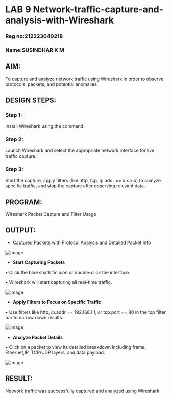 # LAB 9 Network-traffic-capture-and-analysis-with-Wireshark
### Reg no:212223040218
### Name:SUSINDHAR K M
## AIM:
To capture and analyze network traffic using Wireshark in order to observe protocols, packets, and potential anomalies.

## DESIGN STEPS:
### Step 1:
Install Wireshark using the command:

### Step 2:
Launch Wireshark and select the appropriate network interface for live traffic capture.

### Step 3:
Start the capture, apply filters (like http, tcp, ip.addr == x.x.x.x) to analyze specific traffic, and stop the capture after observing relevant data.

## PROGRAM:
Wireshark Packet Capture and Filter Usage

## OUTPUT:

- Captured Packets with Protocol Analysis and Detailed Packet Info

![image](https://github.com/user-attachments/assets/04a96045-99de-46fa-ac96-3a2a1a9d42a0)


- **Start Capturing Packets**

• Click the blue shark fin icon or double-click the interface.

• Wireshark will start capturing all real-time traffic.

![image](https://github.com/user-attachments/assets/149ba846-3eca-4ee6-aa4b-e40beeef179b)


- **Apply Filters to Focus on Specific Traffic**
  
• Use filters like http, ip.addr == 192.168.1.1, or tcp.port == 80 in the top filter bar to narrow down results.

![image](https://github.com/user-attachments/assets/62defc19-5a17-4ea7-8448-274b97824fed)


- **Analyze Packet Details**
  
• Click on a packet to view its detailed breakdown including frame, Ethernet,IP, TCP/UDP layers, and data payload.

![image](https://github.com/user-attachments/assets/9daf6d0b-ec75-4949-8a24-31f5019e3299)


## RESULT:
Network traffic was successfully captured and analyzed using Wireshark.
